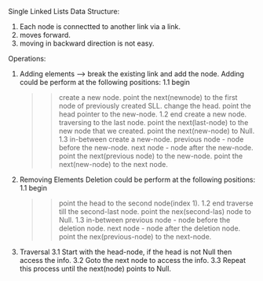 Single Linked Lists Data Structure:
  1. Each node is connectted to another link via a link.
  2. moves forward.
  3. moving in backward direction is not easy.

Operations:
  1. Adding elements --> break the existing link and add the node.
    Adding could be perform at the following positions:
    1.1 begin
      >> create a new node.
      >> point the next(newnode) to the first node of previously created SLL.
      >> change the head. point the head pointer to the new-node.
    1.2 end
      >> create a new node.
      >> traversing to the last node.
      >> point the next(last-node) to the new node that we created.
      >> point the next(new-node) to Null.
    1.3 in-between
      >> create a new-node.
      >> previous node - node before the new-node.
      >> next node - node after the new-node.
      >> point the next(previous node) to the new-node.
      >> point the next(new-node) to the next node.
    
  2. Removing Elements
    Deletion could be perform at the following positions:
    1.1 begin
      >> point the head to the second node(index 1).
    1.2 end
      >> traverse till the second-last node.
      >> point the nex(second-las) node to Null.
    1.3 in-between
      >> previous node - node before the deletion node.
      >> next node - node after the deletion node.
      >> point the nex(previous-node) to the next-node.
    
  3. Traversal
    3.1 Start with the head-node, if the head is not Null then access the info.
    3.2 Goto the next node to access the info.
    3.3 Repeat this process until the next(node) points to Null.
    
